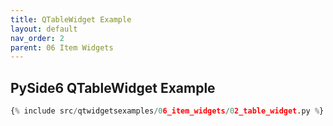```yaml
---
title: QTableWidget Example
layout: default
nav_order: 2
parent: 06 Item Widgets
---
```


## PySide6 QTableWidget Example

```python
{% include src/qtwidgetsexamples/06_item_widgets/02_table_widget.py %}
```